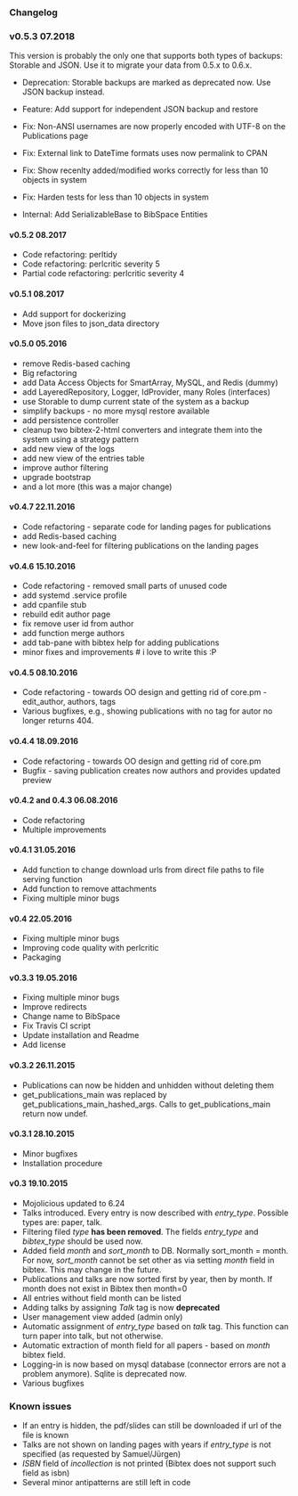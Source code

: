 ### Changelog ###

### v0.5.3 07.2018 ###

This version is probably the only one that supports both types of backups: Storable and JSON.
Use it to migrate your data from 0.5.x to 0.6.x.

* Deprecation: Storable backups are marked as deprecated now. Use JSON backup instead.
* Feature: Add support for independent JSON backup and restore

* Fix: Non-ANSI usernames are now properly encoded with UTF-8 on the Publications page
* Fix: External link to DateTime formats uses now permalink to CPAN
* Fix: Show recenlty added/modified works correctly for less than 10 objects in system
* Fix: Harden tests for less than 10 objects in system
* Internal: Add SerializableBase to BibSpace Entities

#### v0.5.2 08.2017 ####
* Code refactoring: perltidy
* Code refactoring: perlcritic severity 5
* Partial code refactoring: perlcritic severity 4

#### v0.5.1 08.2017 ####
* Add support for dockerizing
* Move json files to json_data directory

#### v0.5.0 05.2016 ####
* remove Redis-based caching
* Big refactoring
* add Data Access Objects for SmartArray, MySQL, and Redis (dummy)
* add LayeredRepository, Logger, IdProvider, many Roles (interfaces)
* use Storable to dump current state of the system as a backup
* simplify backups - no more mysql restore available
* add persistence controller
* cleanup two bibtex-2-html converters and integrate them into the system using a strategy pattern
* add new view of the logs
* add new view of the entries table
* improve author filtering
* upgrade bootstrap
* and a lot more (this was a major change)

#### v0.4.7 22.11.2016 ####
* Code refactoring - separate code for landing pages for publications
* add Redis-based caching
* new look-and-feel for filtering publications on the landing pages


#### v0.4.6 15.10.2016 ####
* Code refactoring - removed small parts of unused code
* add systemd .service profile
* add cpanfile stub
* rebuild edit author page
* fix remove user id from author
* add function merge authors
* add tab-pane with bibtex help for adding publications
* minor fixes and improvements # i love to write this :P


#### v0.4.5 08.10.2016 ####
* Code refactoring - towards OO design and getting rid of core.pm - edit_author, authors, tags
* Various bugfixes, e.g., showing publications with no tag for autor no longer returns 404.


#### v0.4.4 18.09.2016 ####
* Code refactoring - towards OO design and getting rid of core.pm
* Bugfix - saving publication creates now authors and provides updated preview

#### v0.4.2 and 0.4.3 06.08.2016 ####
* Code refactoring
* Multiple improvements

#### v0.4.1 31.05.2016 ####
* Add function to change download urls from direct file paths to file serving function
* Add function to remove attachments
* Fixing multiple minor bugs

#### v0.4 22.05.2016 ####
* Fixing multiple minor bugs
* Improving code quality with perlcritic
* Packaging

#### v0.3.3 19.05.2016 ####
* Fixing multiple minor bugs
* Improve redirects
* Change name to BibSpace
* Fix Travis CI script
* Update installation and Readme
* Add license

#### v0.3.2 26.11.2015 ####

* Publications can now be hidden and unhidden without deleting them
* get_publications_main was replaced by get_publications_main_hashed_args. Calls to get_publications_main return now undef.

#### v0.3.1 28.10.2015 ####

* Minor bugfixes
* Installation procedure

#### v0.3 19.10.2015 ####

* Mojolicious updated to 6.24
* Talks introduced. Every entry is now described with *entry_type*. Possible types are: paper, talk.
* Filtering filed *type* **has been removed**. The fields *entry_type* and *bibtex_type* should be used now.
* Added field *month* and *sort_month* to DB. Normally sort_month = month. For now, *sort_month* cannot be set other as via setting *month* field in bibtex. This may change in the future.
* Publications and talks are now sorted first by year, then by month. If month does not exist in Bibtex then month=0
* All entries without field month can be listed
* Adding talks by assigning *Talk* tag is now **deprecated**
* User management view added (admin only)
* Automatic assignment of *entry_type* based on *talk* tag. This function can turn paper into talk, but not otherwise.
* Automatic extraction of month field for all papers - based on *month* bibtex field.
* Logging-in is now based on mysql database (connector errors are not a problem anymore). Sqlite is deprecated now.
* Various bugfixes

### Known issues ###
* If an entry is hidden, the pdf/slides can still be downloaded if url of the file is known
* Talks are not shown on landing pages with years if *entry_type* is not specified (as requested by Samuel/Jürgen)
* *ISBN* field of *incollection* is not printed (Bibtex does not support such field as isbn)
* Several minor antipatterns are still left in code

